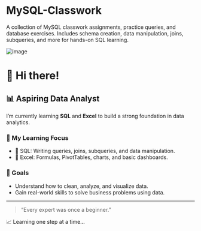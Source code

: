 # MySQL-Classwork
A collection of MySQL classwork assignments, practice queries, and database exercises. Includes schema creation, data manipulation, joins, 
subqueries, and more for hands-on SQL learning.

![image](https://github.com/user-attachments/assets/5e7a0e86-bc4c-4e34-ad4a-939f31a69b18)

# 👋 Hi there!

## 📊 Aspiring Data Analyst

I’m currently learning **SQL** and **Excel** to build a strong foundation in data analytics.

### 🎯 My Learning Focus
- 📘 SQL: Writing queries, joins, subqueries, and data manipulation.
- 📗 Excel: Formulas, PivotTables, charts, and basic dashboards.

### 📌 Goals
- Understand how to clean, analyze, and visualize data.
- Gain real-world skills to solve business problems using data.

---

> “Every expert was once a beginner.”

📈 Learning one step at a time…
